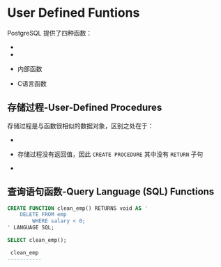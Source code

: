 # User Defined Funtions

PostgreSQL 提供了四种函数：

- 

- 

- 内部函数

- C语言函数






## 存储过程-User-Defined Procedures

存储过程是与函数很相似的数据对象，区别之处在于：

- 

- 存储过程没有返回值，因此 `CREATE PROCEDURE` 其中没有 `RETURN` 子句

- 





## 查询语句函数-Query Language (SQL) Functions

```SQL
CREATE FUNCTION clean_emp() RETURNS void AS '
    DELETE FROM emp
        WHERE salary < 0;
' LANGUAGE SQL;

SELECT clean_emp();

 clean_emp
-----------
```
